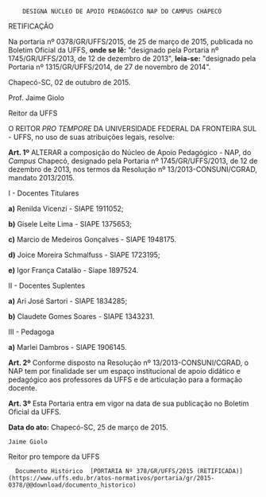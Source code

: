         DESIGNA NÚCLEO DE APOIO PEDAGÓGICO NAP DO CAMPUS CHAPECÓ  

RETIFICAÇÃO

 Na portaria nº 0378/GR/UFFS/2015, de 25 de março de 2015, publicada no Boletim Oficial da UFFS, **onde se lê:** "designado pela Portaria nº 1745/GR/UFFS/2013, de 12 de dezembro de 2013", **leia-se:** "designado pela Portaria nº 1315/GR/UFFS/2014, de 27 de novembro de 2014".

 Chapecó-SC, 02 de outubro de 2015.

 Prof. Jaime Giolo

 Reitor da UFFS

 O REITOR *PRO TEMPORE* DA UNIVERSIDADE FEDERAL DA FRONTEIRA SUL - UFFS, no uso de suas atribuições legais, resolve:

 **Art. 1º** ALTERAR a composição do Núcleo de Apoio Pedagógico - NAP, do *Campus* Chapecó, designado pela Portaria nº 1745/GR/UFFS/2013, de 12 de dezembro de 2013, nos termos da Resolução nº 13/2013-CONSUNI/CGRAD, mandato 2013/2015.

 I - Docentes Titulares

 **a)** Renilda Vicenzi - SIAPE 1911052;

 **b)** Gisele Leite Lima - SIAPE 1375653;

 **c)** Marcio de Medeiros Gonçalves - SIAPE 1948175.

 **d)** Joice Moreira Schmalfuss - SIAPE 1723195;

 **e)** Igor França Catalão - Siape 1897524.

 II - Docentes Suplentes

 **a)** Ari José Sartori - SIAPE 1834285;

 **b)** Claudete Gomes Soares - SIAPE 1343231.

 III - Pedagoga

 **a)** Marlei Dambros - SIAPE 1906145.

 **Art. 2º** Conforme disposto na Resolução nº 13/2013-CONSUNI/CGRAD, o NAP tem por finalidade ser um espaço institucional de apoio didático e pedagógico aos professores da UFFS e de articulação para a formação docente.

 **Art. 3º** Esta Portaria entra em vigor na data de sua publicação no Boletim Oficial da UFFS.

  

   **Data do ato:** Chapecó-SC, 25 de março de 2015.   
 

    Jaime Giolo   
 Reitor pro tempore da UFFS 

      Documento Histórico  [PORTARIA Nº 378/GR/UFFS/2015 (RETIFICADA)](https://www.uffs.edu.br/atos-normativos/portaria/gr/2015-0378/@@download/documento_historico)     
      